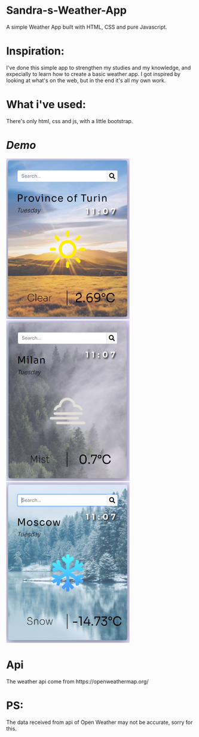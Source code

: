 <h1>Sandra-s-Weather-App</h1>
A simple Weather App built with HTML, CSS and pure Javascript.
<h1>Inspiration:</h1>
I've done this simple app to strengthen my studies and my knowledge, and expecially to learn how to create a basic weather app.
I got inspired by looking at what's on the web, but in the end it's all my own work.
<h1>What i've used:</h1>
There's only html, css and js, with a little bootstrap.
<h1><i>Demo</i></h1>
<span><img src="https://github.com/alessandra-didonna/Sandra-s-Weather-App/blob/main/images/demo1.PNG" width="330" height="430">
<img src="https://github.com/alessandra-didonna/Sandra-s-Weather-App/blob/main/images/demo3.PNG" width="330" height="430">
<img src="https://github.com/alessandra-didonna/Sandra-s-Weather-App/blob/main/images/demo2.PNG" width="330" height="430"></span>
<h1>Api</h1>
The weather api come from https://openweathermap.org/
<h1>PS:</h1>
The data received from api of Open Weather may not be accurate, sorry for this.
